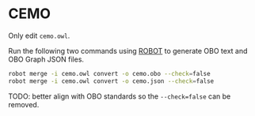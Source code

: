 # CEMO

Only edit `cemo.owl`.

Run the following two commands using [ROBOT](http://robot.obolibrary.org/convert.html) to generate OBO text and OBO Graph JSON files.

```bash
robot merge -i cemo.owl convert -o cemo.obo --check=false
robot merge -i cemo.owl convert -o cemo.json --check=false
```

TODO: better align with OBO standards so the `--check=false` can be removed.
